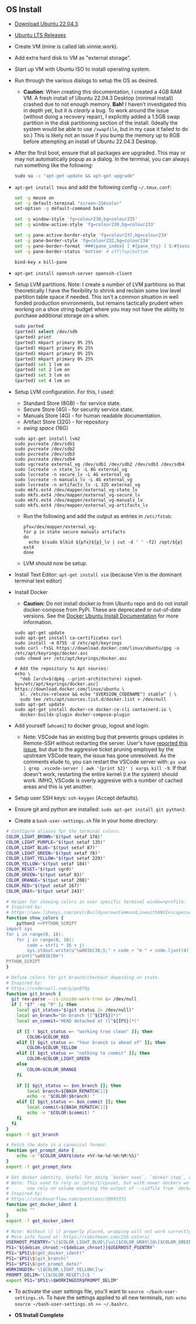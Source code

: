 ## OS Install

- [Download Ubuntu 22.04.3](https://releases.ubuntu.com/22.04.3/ubuntu-22.04.3-desktop-amd64.iso).
- [Ubuntu LTS Releases](https://releases.ubuntu.com/)

- Create VM (mine is called lab.vinnie.work).

- Add extra hard disk to VM as "external storage".

- Start up VM with Ubuntu ISO to install operating system.

- Run through the various dialogs to setup the OS as desired.

  - **Caution**: When creating this documentation, I created a 4GB RAM VM. A fresh install of Ubuntu 22.04.3 Desktop (minimal install) crashed due to not enough memory. **Bah!** I haven't investigated this in depth yet, but it is _clearly_ a bug. To work around the issue (without doing a recovery repair), I explicitly added a 1.5GB swap partition in the disk partitioning section of the install. (Ideally the system would be able to use `/swapfile`, but in my case it failed to do so.) This is likely not an issue if you bump the memory up to 8GB before attempting an install of Ubuntu 22.04.3 Desktop.

- After the first boot, ensure that all packages are upgraded. This may or may not automatically popup as a dialog. In the terminal, you can always run something like the following:

  ```sh
  sudo su -c "apt-get update && apt-get upgrade"
  ```

- `apt-get install tmux` and add the following config `~/.tmux.conf`:

  ```sh
  set -g mouse on
  set -g default-terminal "screen-256color"
  set-option -g default-command bash

  set -g window-style 'fg=colour230,bg=colour235'
  set -g window-active-style 'fg=colour230,bg=colour233'

  set -g pane-active-border-style 'fg=colour237,bg=colour234'
  set -g pane-border-style 'fg=colour232,bg=colour234'
  set -g pane-border-format '###{pane_index} [ #{pane_tty} ] S:#{session_name} M:#{pane_marked} #{pane_width}x#{pane_height}'
  set -g pane-border-status 'bottom' # off|top|bottom

  bind-key x kill-pane
  ```

- `apt-get install openssh-server openssh-client`

- Setup LVM partitions. Note: I create a number of LVM partitions so that theoretically I have the flexibility to shrink and reclaim some low level partition table space if needed. This isn't a common situation in well funded production environments, but remains tactically prudent when working on a shoe string budget where you may not have the ability to purchase additional storage on a whim.

  ```sh
  sudo parted
  (parted) select /dev/sdb
  (parted) print
  (parted) mkpart primary 0% 25%
  (parted) mkpart primary 0% 25%
  (parted) mkpart primary 0% 25%
  (parted) mkpart primary 0% 25%
  (parted) set 1 lvm on
  (parted) set 2 lvm on
  (parted) set 3 lvm on
  (parted) set 4 lvm on
  ```

- Setup LVM configuration. For this, I used:

  - Standard Store (8GB) - for service state.
  - Secure Store (4G) - for security service state.
  - Manuals Store (4G) - for human readable documentation.
  - Artifact Store (32G) - for repository
  - _swing space_ (16G)

  ```
  sudo apt-get install lvm2
  sudo pvcreate /dev/sdb1
  sudo pvcreate /dev/sdb2
  sudo pvcreate /dev/sdb3
  sudo pvcreate /dev/sdb4
  sudo vgcreate external_vg /dev/sdb1 /dev/sdb2 /dev/sdb3 /dev/sdb4
  sudo lvcreate -n state_lv -L 8G external_vg
  sudo lvcreate -n secure_lv -L 4G external_vg
  sudo lvcreate -n manuals_lv -L 4G external_vg
  sudo lvcreate -n artifacts_lv -L 32G external_vg
  sudo mkfs.ext4 /dev/mapper/external_vg-state_lv
  sudo mkfs.ext4 /dev/mapper/external_vg-secure_lv
  sudo mkfs.ext4 /dev/mapper/external_vg-manuals_lv
  sudo mkfs.ext4 /dev/mapper/external_vg-artifacts_lv
  ```

  - Run the following and add the output as entries in `/etc/fstab`:

    ```
    pfx=/dev/mapper/external_vg-
    for p in state secure manuals artifacts
    do
      echo $(sudo blkid ${pfx}${p}_lv | cut -d ' ' -f2) /opt/${p} ext4
    done
    ```

  - LVM should now be setup.

- Install Text Editor: `apt-get install vim` (because Vim is the dominant terminal text editor)
- Install Docker

  - **Caution:** Do not install docker.io from Ubuntu repo and do not install docker-compose from PyPi. These are deprecated or out-of-date versions. See the [Docker Ubuntu Install Documentation](https://docs.docker.com/engine/install/ubuntu/#install-using-the-repository) for more information.

  ```
  sudo apt-get update
  sudo apt-get install ca-certificates curl
  sudo install -m 0755 -d /etc/apt/keyrings
  sudo curl -fsSL https://download.docker.com/linux/ubuntu/gpg -o /etc/apt/keyrings/docker.asc
  sudo chmod a+r /etc/apt/keyrings/docker.asc

  # Add the repository to Apt sources:
  echo \
    "deb [arch=$(dpkg --print-architecture) signed-by=/etc/apt/keyrings/docker.asc] https://download.docker.com/linux/ubuntu \
    $(. /etc/os-release && echo "$VERSION_CODENAME") stable" | \
    sudo tee /etc/apt/sources.list.d/docker.list > /dev/null
  sudo apt-get update
  sudo apt-get install docker-ce docker-ce-cli containerd.io \
    docker-buildx-plugin docker-compose-plugin
  ```

- Add yourself (`whoami`) to docker group, logout and login.
  - Note: VSCode has an existing bug that prevents groups updates in Remote-SSH without restarting the server. User's have [reported this issue](https://github.com/microsoft/vscode-remote-release/issues/5813), but due to the aggresive ticket pruning employed by the upstream VSCode team, the issue has gone unresolved. As the comments elude to, you can restart the VSCode server with: `ps uxa | grep .vscode-server | awk '{print $2}' | xargs kill -9`. If that doesn't work, restarting the entire kernel (i.e the system) should work. IMHO, VSCode is overly aggresive with a number of cached areas and this is yet another.

- Setup user SSH keys: `ssh-keygen` (Accept defaults).

- Ensure git and python are installed: `sudo apt-get install git python3`

- Create a `bash-user-settings.sh` file in your home directory:

```sh
# Configure aliases fpr the terminal colors.
COLOR_LIGHT_BROWN="$(tput setaf 178)"
COLOR_LIGHT_PURPLE="$(tput setaf 135)"
COLOR_LIGHT_BLUE="$(tput setaf 87)"
COLOR_LIGHT_GREEN="$(tput setaf 78)"
COLOR_LIGHT_YELLOW="$(tput setaf 229)"
COLOR_YELLOW="$(tput setaf 184)"
COLOR_RESET="$(tput sgr0)"
COLOR_GREEN="$(tput setaf 83)"
COLOR_ORANGE="$(tput setaf 208)"
COLOR_RED="$(tput setaf 167)"
COLOR_GRAY="$(tput setaf 243)"

# Helper for showing colors in user specific terminal window+profile.
# Inspired by:
# https://www.lihaoyi.com/post/BuildyourownCommandLinewithANSIescapecodes.html
function show_colors {
    python3 <<PYTHON_SCRIPT
import sys
for i in range(0, 16):
    for j in range(0, 16):
        code = str(i * 16 + j)
        sys.stdout.write(u"\u001b[38;5;" + code + "m " + code.ljust(4))
    print("\u001b[0m")
PYTHON_SCRIPT
}

# Define colors for git branch/checkout depending on state.
# Inspired by:
# https://coderwall.com/p/pn8f0g
function git_branch {
  git rev-parse --is-inside-work-tree &> /dev/null
  if [ "$?" -eq "0" ]; then
    local git_status="$(git status 2> /dev/null)"
    local on_branch="On branch ([^${IFS}]*)"
    local on_commit="HEAD detached at ([^${IFS}]*)"

    if [[ ! $git_status =~ "working tree clean" ]]; then
        COLOR=$COLOR_RED
    elif [[ $git_status =~ "Your branch is ahead of" ]]; then
        COLOR=$COLOR_YELLOW
    elif [[ $git_status =~ "nothing to commit" ]]; then
        COLOR=$COLOR_LIGHT_GREEN
    else
        COLOR=$COLOR_ORANGE
    fi

    if [[ $git_status =~ $on_branch ]]; then
        local branch=${BASH_REMATCH[1]}
        echo -e "$COLOR($branch) "
    elif [[ $git_status =~ $on_commit ]]; then
        local commit=${BASH_REMATCH[1]}
        echo -e "$COLOR($commit) "
    fi
  fi
}
export -f git_branch

# Fetch the date in a canonical format.
function get_prompt_date {
    echo -e "$COLOR_GRAY$(date +%Y-%m-%d-%H:%M:%S)"
}
export -f get_prompt_date

# Get docker identity. Useful for doing `docker exec`, `docker stop`, etc.
# Note: This used to rely on /proc/1/cpuset, but with newer dockers we
#       now rely on volume mounting the output of --cidfile from `docker run`.
# Inspired by:
# https://stackoverflow.com/questions/20995351
function get_docker_ident {
    echo ""
}
export -f get_docker_ident

# Note: Without \[ \] properly placed, wrapping will not work correctly.
# More info found at: https://robotmoon.com/256-colors/
USERHOST_PSENTRY='\[$COLOR_LIGHT_BLUE\]\u\[$COLOR_GRAY\]@\[$COLOR_GREEN\]\h '
PS1="${debian_chroot:+($debian_chroot)}$USERHOST_PSENTRY"
PS1="$PS1\$(get_docker_ident)"
PS1="$PS1\$(git_branch)"
PS1="$PS1\$(get_prompt_date)"
WORKINGDIR='\[$COLOR_LIGHT_YELLOW\]\w'
PROMPT_DELIM='\[$COLOR_RESET\]\$ '
export PS1="$PS1\n$WORKINGDIR$PROMPT_DELIM"
```

- To activate the user settings file, you'll want to `source ~/bash-user-settings.sh`. To have the settings applied to all new terminals, run: `echo source ~/bash-user-settings.sh >> ~/.bashrc`.

- **OS Install Complete**
